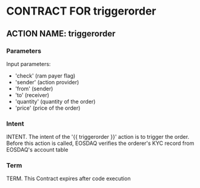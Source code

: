 # CONTRACT FOR triggerorder

## ACTION NAME: triggerorder

### Parameters
Input parameters:

* 'check' (ram payer flag)
* 'sender' (action provider)
* 'from' (sender)
* 'to' (receiver)
* 'quantity' (quantity of the order)
* 'price' (price of the order)


### Intent
INTENT. The intent of the '{{ triggerorder }}' action is to trigger the order. Before this action is called, EOSDAQ verifies the orderer's KYC record from EOSDAQ's account table

### Term
TERM. This Contract expires after code execution
